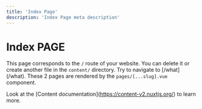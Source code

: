 ```yaml
---
title: 'Index Page'
description: 'Index Page meta description'
---
```

# Index PAGE

This page corresponds to the `/` route of your website. You can delete it or create another file in the `content/` directory. 
Try to navigate to \[/what\](/what). These 2 pages are rendered by the `pages/[...slug].vue` component.

Look at the \[Content documentation\](https://content-v2.nuxtjs.org/) to learn more.